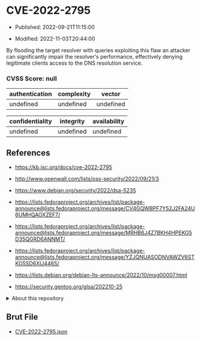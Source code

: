 # CVE-2022-2795

- Published: 2022-09-21T11:15:00

- Modified: 2022-11-03T20:44:00

By flooding the target resolver with queries exploiting this flaw an attacker can significantly impair the resolver's performance, effectively denying legitimate clients access to the DNS resolution service.

### CVSS Score: **null**

| authentication | complexity | vector |
| --- | --- | --- |
| undefined | undefined | undefined |

| confidentiality | integrity | availability |
| --- | --- | --- |
| undefined | undefined | undefined |

## References

* https://kb.isc.org/docs/cve-2022-2795

* http://www.openwall.com/lists/oss-security/2022/09/21/3

* https://www.debian.org/security/2022/dsa-5235

* https://lists.fedoraproject.org/archives/list/package-announce@lists.fedoraproject.org/message/CV4GQWBPF7Y52J2FA24U6UMHQAOXZEF7/

* https://lists.fedoraproject.org/archives/list/package-announce@lists.fedoraproject.org/message/MRHB6J4Z7BKH4HPEKG5D35QGRD6ANNMT/

* https://lists.fedoraproject.org/archives/list/package-announce@lists.fedoraproject.org/message/YZJQNUASODNVAWZV6STKG5SD6XIJ446S/

* https://lists.debian.org/debian-lts-announce/2022/10/msg00007.html

* https://security.gentoo.org/glsa/202210-25

<details>
<summary>About this repository</summary> 

  This repository is part of the project [Live Hack CVE](https://github.com/Live-Hack-CVE). Main website can be found [www.live-hack.org](https://www.live-hack.org) 
  
  Made by [Sn0wAlice](https://github.com/Sn0wAlice) for the people that care about security and need to have a feed of the latest CVEs. Hope you enjoy it, don't forget to star the repo and follow me on [Twitter](https://twitter.com/Sn0wAlice) and [Github](https://github.com/Sn0wAlice). And that is my [personnal website](https://www.alice-snow.me/)

  - [Home Page](https://github.com/Live-Hack-CVE)
  - [Framework](https://github.com/Live-Hack-CVE/cve-framework)
  - [CVE database](https://github.com/Live-Hack-CVE/full_database)
  - [Changelog](https://github.com/Live-Hack-CVE/Changelog)
</details>

## Brut File

* [CVE-2022-2795.json](https://raw.githubusercontent.com/Live-Hack-CVE/full_database/main/cves/2022/CVE-2022-2795.json)

